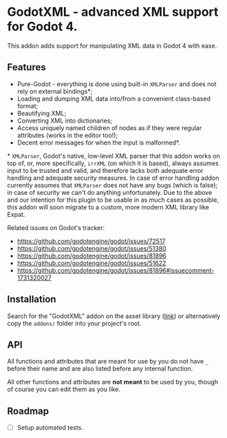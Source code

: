 # GodotXML - advanced XML support for Godot 4.

This addon adds support for manipulating XML data in Godot 4 with ease.

## Features

- Pure-Godot - everything is done using built-in `XMLParser` and does not rely on external bindings*;
- Loading and dumping XML data into/from a convenient class-based format;
- Beautifying XML;
- Converting XML into dictionaries;
- Access uniquely named children of nodes as if they were regular attributes (works in the editor too!);
- Decent error messages for when the input is malformed*.

\* `XMLParser`, Godot's native, low-level XML parser that this addon works on top of, or, more specifically,
`irrXML` (on which it is based), always assumes input to be trusted and valid, and therefore lacks both
adequate error handling and adequate security measures. In case of error handling addon currently
assumes that `XMLParser` does not have any bugs (which is false); in case of security we can't do anything
unfortunately. Due to the above and our intention for this plugin to be usable in as much cases as possible, this addon will soon migrate to a custom, more modern XML library like Expat.

Related issues on Godot's tracker:
- https://github.com/godotengine/godot/issues/72517
- https://github.com/godotengine/godot/issues/51380
- https://github.com/godotengine/godot/issues/81896
- https://github.com/godotengine/godot/issues/51622
- https://github.com/godotengine/godot/issues/81896#issuecomment-1731320027

## Installation

Search for the "GodotXML" addon on the asset library ([link](https://godotengine.org/asset-library/asset/1684)) or alternatively copy the `addons/` folder into your project's root.

## API

All functions and attributes that are meant for use by you do not have `_` before their name
and are also listed before any internal function.

All other functions and attributes are **not meant** to be used by you, though of course
you can edit them as you like.

## Roadmap

- [ ] Setup automated tests.
